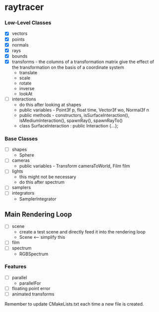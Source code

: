 # raytracer

### Low-Level Classes
- [x] vectors
- [x] points
- [x] normals
- [x] rays
- [x] bounds
- [x] transforms - the columns of a transformation matrix give the effect of the transformation on the basis of a coordinate system
  - translate
  - scale
  - rotate
  - inverse
  - lookAt
- [ ] interactions
  - do this after looking at shapes
  - public variables - Point3f p, float time, Vector3f wo, Normal3f n
  - public methods - constructors, isSurfaceInteraction(), isMediumInteraction(), spawnRay(), spawnRayTo()
  - class SurfaceInteraction : public Interaction {...};

### Base Classes
- [ ] shapes
  - Sphere
- [ ] cameras
  - public variables - Transform cameraToWorld, Film film
- [ ] lights
  - this might not be necessary
  - do this after spectrum
- [ ] samplers
- [ ] integrators
  - SamplerIntegrator

## Main Rendering Loop
- [ ] scene
  - create a test scene and directly feed it into the rendering loop
  - Scene <-- simplify this
- [ ] film
- [ ] spectrum
  - RGBSpectrum

### Features
- [ ] parallel
  - parallelFor
- [ ] floating point error
- [ ] animated transforms

Remember to update CMakeLists.txt each time a new file is created.

